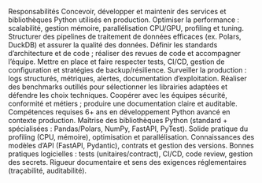 Responsabilités Concevoir, développer et maintenir des services et bibliothèques Python utilisés en production. Optimiser la performance : scalabilité, gestion mémoire, parallélisation CPU/GPU, profiling et tuning. Structurer des pipelines de traitement de données efficaces (ex. Polars, DuckDB) et assurer la qualité des données. Définir les standards d’architecture et de code ; réaliser des revues de code et accompagner l’équipe. Mettre en place et faire respecter tests, CI/CD, gestion de configuration et stratégies de backup/résilience. Surveiller la production : logs structurés, métriques, alertes, documentation d’exploitation. Réaliser des benchmarks outillés pour sélectionner les librairies adaptées et défendre les choix techniques. Coopérer avec les équipes sécurité, conformité et métiers ; produire une documentation claire et auditable. Compétences requises 6+ ans en développement Python avancé en contexte production. Maîtrise des bibliothèques Python (standard + spécialisées : Pandas/Polars, NumPy, FastAPI, PyTest). Solide pratique du profiling (CPU, mémoire), optimisation et parallélisation. Connaissances des modèles d’API (FastAPI, Pydantic), contrats et gestion des versions. Bonnes pratiques logicielles : tests (unitaires/contract), CI/CD, code review, gestion des secrets. Rigueur documentaire et sens des exigences réglementaires (traçabilité, auditabilité). 
